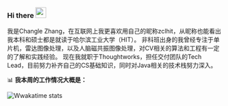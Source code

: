 ### Hi there <a href="https://www.gautamkrishnar.com/"><img src="https://media.giphy.com/media/hvRJCLFzcasrR4ia7z/giphy.gif" width="25px"></a>

我是Changle Zhang，在互联网上我更喜欢用自己的昵称zclhit，从昵称也能看出我本科和硕士都是就读于哈尔滨工业大学（HIT）。
非科班出身的我曾经专注于单片机，雷达图像处理，以及人脑磁共振图像处理，对CV相关的算法和工程有一定的了解和实践经验。
现在我就职于Thoughtworks，担任交付团队的Tech Lead，目前努力补齐自己的CS基础知识，同时对Java相关的技术栈努力深入。

📊 **我本周的工作情况大概是：**

![Wwakatime stats](https://github-readme-stats-taupe-two.vercel.app/api/wakatime?username=changle&hide_title=true&hide_border=true&langs_count=5)
